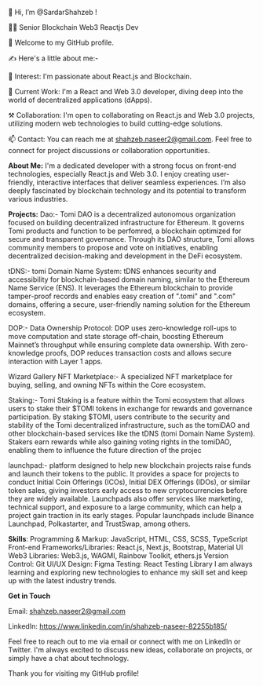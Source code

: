 🙋 Hi, I’m @SardarShahzeb !

👨‍💼 Senior Blockchain Web3 Reactjs Dev

🤝 Welcome to my GitHub profile. 

✍ Here's a little about me:-

👀 Interest: I'm passionate about React.js and Blockchain.

🌱 Current Work: I'm a React and Web 3.0 developer, diving deep into the world of decentralized applications (dApps).

⚒️ Collaboration: I'm open to collaborating on React.js and Web 3.0 projects, utilizing modern web technologies to build cutting-edge solutions.

📫 Contact: You can reach me at shahzeb.naseer2@gmail.com. Feel free to connect for project discussions or collaboration opportunities.

**About Me:**
I'm a dedicated developer with a strong focus on front-end technologies, especially React.js and Web 3.0. I enjoy creating user-friendly, interactive interfaces that deliver seamless experiences. I’m also deeply fascinated by blockchain technology and its potential to transform various industries.

**Projects:**
Dao:- Tomi DAO is a decentralized autonomous organization focused on building decentralized infrastructure for Ethereum. It governs Tomi products and function to be perfomred, a blockchain optimized for secure and transparent governance. Through its DAO structure, Tomi allows community members to propose and vote on initiatives, enabling decentralized decision-making and development in the DeFi ecosystem.

tDNS:- tomi Domain Name System: tDNS enhances security and accessibility for blockchain-based domain naming, similar to the Ethereum Name Service (ENS). It leverages the Ethereum blockchain to provide tamper-proof records and enables easy creation of ".tomi" and ".com" domains, offering a secure, user-friendly naming solution for the Ethereum ecosystem.

DOP:- Data Ownership Protocol: DOP uses zero-knowledge roll-ups to move computation and state storage off-chain, boosting Ethereum Mainnet’s throughput while ensuring complete data ownership. With zero-knowledge proofs, DOP reduces transaction costs and allows secure interaction with Layer 1 apps.

Wizard Gallery NFT Marketplace:- A specialized NFT marketplace for buying, selling, and owning NFTs within the Core ecosystem.

Staking:- Tomi Staking is a feature within the Tomi ecosystem that allows users to stake their $TOMI tokens in exchange for rewards and governance participation. By staking $TOMI, users contribute to the security and stability of the Tomi decentralized infrastructure, such as the tomiDAO and other blockchain-based services like the tDNS (tomi Domain Name System). Stakers earn rewards while also gaining voting rights in the tomiDAO, enabling them to influence the future direction of the projec

launchpad:- platform designed to help new blockchain projects raise funds and launch their tokens to the public. It provides a space for projects to conduct Initial Coin Offerings (ICOs), Initial DEX Offerings (IDOs), or similar token sales, giving investors early access to new cryptocurrencies before they are widely available. Launchpads also offer services like marketing, technical support, and exposure to a large community, which can help a project gain traction in its early stages. Popular launchpads include Binance Launchpad, Polkastarter, and TrustSwap, among others.

**Skills**:
Programming & Markup: JavaScript, HTML, CSS, SCSS, TypeScript
Front-end Frameworks/Libraries: React.js, Next.js, Bootstrap, Material UI
Web3 Libraries: Web3.js, WAGMI, Rainbow Toolkit, ethers.js
Version Control: Git
UI/UX Design: Figma
Testing: React Testing Library
I am always learning and exploring new technologies to enhance my skill set and keep up with the latest industry trends.

**Get in Touch**

Email: shahzeb.naseer2@gmail.com

LinkedIn: https://www.linkedin.com/in/shahzeb-naseer-82255b185/

Feel free to reach out to me via email or connect with me on LinkedIn or Twitter. I'm always excited to discuss new ideas, collaborate on projects, or simply have a chat about technology.

Thank you for visiting my GitHub profile!
